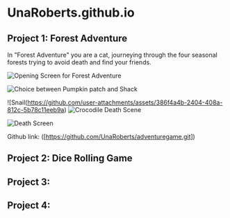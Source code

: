 # UnaRoberts.github.io
## Project 1: Forest Adventure 
In "Forest Adventure" you are a cat, journeying through the four seasonal forests trying to avoid death and find your friends. 

![Opening Screen for Forest Adventure](https://github.com/user-attachments/assets/6a5e718a-9fe6-4bd2-a52c-5c2b96a30ff7)

![Choice between Pumpkin patch and Shack](https://github.com/user-attachments/assets/e8b26d32-2e80-450b-8073-c8206bb024fe)

![Snail(https://github.com/user-attachments/assets/386f4a4b-2404-408a-812c-5b78c11eeb9a)
![Crocodile Death Scene](https://github.com/user-attachments/assets/0e53f3dd-2af7-4392-85e6-13def546c34c)

![Death Screen](https://github.com/user-attachments/assets/c1977bf8-8ff5-44dd-8001-aa98f6eccf4b)

Github link: 
([https://github.com/UnaRoberts/adventuregame.git])
## Project 2: Dice Rolling Game


## Project 3: 
## Project 4:
